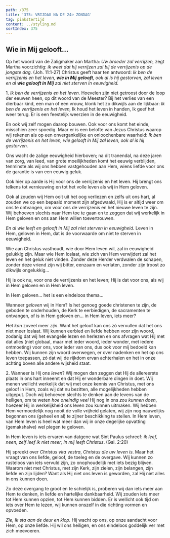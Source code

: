 ```yaml
---
path: /375
title: '375: VRIJDAG NA DE 24e ZONDAG'
tag: pinkstertijd
content: ../styling.md
sortIndex: 375
---
```


## Wie in Mij gelooft...

Op het woord van de Zaligmaker aan Martha: _Uw broeder zal verrijzen,_ zegt Martha voorzichtig: _ik weet dat hij verrijzen zal bij de verrijzenis op de jongste dag_. (Joh. 11:1-27) Christus geeft haar ten antwoord: _Ik ben de verrijzenis en het leven, **wie in Mij gelooft**, ook al is hij gestorven, zal leven en al **wie gelooft in Mij** zal niet sterven in eeuwigheid._

1\. _Ik ben de verrijzenis en het leven._ Hoevelen zijn niet getroost door de loop der eeuwen heen, op dit woord van de Meester? Bij het verlies van een dierbaar kind, een man of een vrouw, klonk het zo dikwijls aan de lijkbaar: _Ik ben de verrijzenis en het leven,_ Ik houd het leven in handen, Ik geef het weer terug. Er is een feestelijk weerzien in de eeuwigheid.

En ook wij zelf mogen daarop bouwen. Ook voor ons komt het einde, misschien zeer spoedig. Maar er is een belofte van Jezus Christus waarop wij rekenen als op een onvergankelijke en onloochenbare waarheid: _Ik ben de verrijzenis en het leven, wie gelooft in Mij zal leven, ook al is hij gestorven._

Ons wacht de zalige eeuwigheid hierboven; na dit tranendal, na deze jaren van zorg, van leed, van grote moeilijkheden komt het eeuwig verblijden, tenminste als wij ons hebben vastgehouden aan Hem, wiens liefde voor ons de garantie is van een eeuwig geluk.

Ook hier op aarde is Hij voor ons de verrijzenis en het leven. Hij brengt ons telkens tot vernieuwing en tot het volle leven als wij in Hem geloven.

Ook al zouden wij Hem ooit uit het oog verliezen en zelfs uit ons hart, al zouden we op een bepaald moment zijn afgedwaald, Hij is er altijd weer om ons te ontvangen, om voor ons de verrijzenis en het nieuwe leven te zijn. Wij behoeven slechts naar Hem toe te gaan en te zeggen dat wij werkelijk in Hem geloven en ons aan Hem willen toevertrouwen.

_En al wie leeft en gelooft in Mij zal niet sterven in eeuwigheid._
Leven in Hem, geloven in Hem, dat is de voorwaarde om niet te sterven in eeuwigheid.

Wie aan Christus vasthoudt, wie door Hem leven wil, zal in eeuwigheid gelukkig zijn. Maar wie Hem loslaat, wie zich van Hem verwijdert zal het leven en het geluk niet vinden. Zonder deze Herder verdwalen de schapen, zonder deze vriend zijn wij bitter, eenzaam en verlaten, zonder zijn troost zo dikwijls ongelukkig...

Hij is ook nu, voor ons de verrijzenis en het leven; Hij is dat voor ons, als wij in Hem geloven en in Hem leven.

In Hem geloven... het is een eindeloos thema...

Wanneer _geloven_ wij in Hem? Is het genoeg goede christenen te zijn, de geboden te onderhouden, de Kerk te eerbiedigen, de sacramenten te ontvangen, of is in Hem geloven en... in Hem leven, iets meer?

Het _kan_ zoveel meer _zijn_. Want het geloof kan ons zó vervullen dat het ons niet meer loslaat. Wij kunnen eerbied en liefde hebben voor zijn woord, zodanig dat wij het evangelie lezen en herlezen en ons afvragen wat Hij met dat alles (niet globaal, maar met ieder woord, ieder wonder, met iedere ontmoeting) voor ons, voor ieder van ons, dus ook voor mij bedoeld kan hebben. Wij kunnen zijn woord overwegen, er over nadenken en het op ons leven toepassen, zó dat wij de rijkdom ervan achterhalen en het in onze achting boven alle andere wijsheid staat.

2\. Wanneer is Hij ons _leven_? Wij mogen dan zeggen dat Hij de allereerste plaats in ons hart inneemt en dat Hij er wonderbare dingen in doet. Wij menen wellicht werkelijk dat wij met onze kennis van Christus, met ons geloof in Hem, zoals wij dat nu bezitten, alle mogelijkheden hebben uitgeput. Doch wij behoeven slechts te denken aan de levens van de heiligen, om te weten _hoe oneindig veel_ Hij nog in ons _zou kunnen doen_, hoezeer Hij in werkelijkheid ons leven zou kunnen uitmaken. Wij hebben Hem vermoedelijk nog nooit de volle vrijheid gelaten, wij zijn nog nauwelijks begonnen ons (geheel en al) te zijner beschikking te stellen. In Hem leven, van Hem leven is heel wat meer dan wij in onze degelijke opvatting (gemakshalve) wel plegen te geloven.

In Hem leven is iets ervaren van datgene wat Sint Paulus schreef: _ik leef, neen, zelf leef ik niet meer; in mij leeft Christus_. (Gal. 2:20)

Hij spreekt over _Christus vita vestra_, _Christus die uw leven is_. Maar het vraagt van ons liefde, geloof, de toeleg en de overgave. Wij kunnen zo rusteloos van iets vervuld zijn, zo onophoudelijk met iets bezig blijven. Waarom niet met Christus, met zijn Kerk, zijn zielen, zijn belangen, zijn liefde en zijn lijden? Want als Hij niet ons leven is geworden, zal Hij niet alles in ons kunnen doen.

Zo deze overgang te groot en te schielijk is, proberen wij dan iets meer aan Hem te denken, in liefde en hartelijke dankbaarheid. Wij zouden iets meer tot Hem kunnen opzien, tot Hem kunnen bidden. Er is wellicht ook tijd om iets over Hem te lezen, wij kunnen onszelf in die richting vormen en opvoeden.

_Zie, Ik sta aan de deur en klop._ Hij wacht op ons, op onze aandacht voor Hem, op onze liefde. Hij wil ons heiligen, en ons eindeloos goddelijk ver met zich meevoeren.
